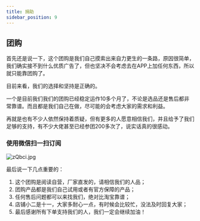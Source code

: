 ```yaml
---
title: 捐助
sidebar_position: 9
---
```


## 团购

首先还是说一下，这个团购是我们自己摸索出来自力更生的一条路，原因很简单，我们确实接不到什么优质广告了，但也坚决不会考虑去在APP上加任何东西，所以就只能靠团购了。

目前来看，我们的选择和坚持是正确的。

一个是目前我们我们的团购已经稳定运作10多个月了，不论是选品还是售后都非常靠谱。而且都是我们自己在做，尽可能的会考虑大家的需求和利益。

再就是也有不少人依然保持着质疑，但有更多的人愿意相信我们，并且给予了我们足够的支持，有不少大佬甚至已经参团200多次了，说实话真的很感动。

### 使用微信扫一扫订阅
![zQbci.jpg](https://i.imgtg.com/2022/05/10/zQbci.jpg)

最后说一下几点重要的：
1. 这个团购是阅读自营，厂家直发的，请相信我们的人品； 
2. 团购产品都是我们自己试用或者有官方保障的产品；  
3. 任何售后问题都可以来找我们，绝对比淘宝靠谱；  
4. 店铺小二是十一，大家多耐心一点，有时候会比较忙，没法及时回复大家； 
5. 最后感谢所有下单支持我们的人，我们一定会继续加油！
